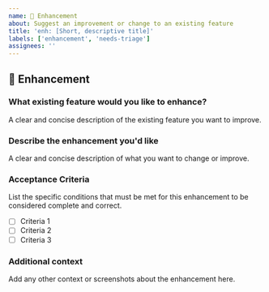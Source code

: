 ```yaml
---
name: 🚀 Enhancement
about: Suggest an improvement or change to an existing feature
title: 'enh: [Short, descriptive title]'
labels: ['enhancement', 'needs-triage']
assignees: ''
---
```


## 🚀 Enhancement

### What existing feature would you like to enhance?
A clear and concise description of the existing feature you want to improve.

### Describe the enhancement you'd like
A clear and concise description of what you want to change or improve.

### Acceptance Criteria
List the specific conditions that must be met for this enhancement to be considered complete and correct.
- [ ] Criteria 1
- [ ] Criteria 2
- [ ] Criteria 3

### Additional context
Add any other context or screenshots about the enhancement here.
